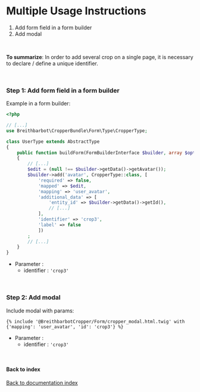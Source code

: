 # Multiple Usage Instructions

1. Add form field in a form builder
2. Add modal

<br>

**To summarize**: In order to add several crop on a single page, it is necessary to declare / define a unique identifier.

<br>

### Step 1: Add form field in a form builder
Example in a form builder:

```php
<?php

// [...]
use Breithbarbot\CropperBundle\Form\Type\CropperType;

class UserType extends AbstractType
{
    public function buildForm(FormBuilderInterface $builder, array $options)
    {
        // [...]
        $edit = (null !== $builder->getData()->getAvatar());
        $builder->add('avatar', CropperType::class, [
            'required' => false,
            'mapped' => $edit,
            'mapping' => 'user_avatar',
            'additional_data' => [
                'entity_id' => $builder->getData()->getId(),
                // [...]
            ],
            'identifier' => 'crop3',
            'label' => false
            ])
        ;
        // [...]
    }
}
```

- Parameter :
    - identifier : `'crop3'`

<br>

### Step 2: Add modal
Include modal with params:

```twig
{% include '@BreithbarbotCropper/Form/cropper_modal.html.twig' with {'mapping': 'user_avatar', 'id': 'crop3'} %}
```

- Parameter :
    - identifier : `'crop3'`

<br>

#### Back to index
[Back to documentation index](index.md)
